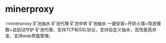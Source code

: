# minerproxy
🔥minerproxy 矿池抽水 矿池代理 矿池中转 矿池抽水 一键安装+开防火墙+改连接数+自启动守护 矿池代理，支持TCP和SSL协议，支持自定义抽水，高性能高并发，支持web界面管理。
